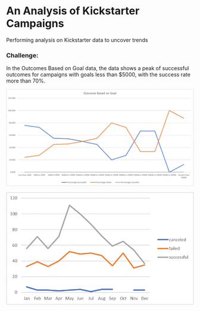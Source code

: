 # An Analysis of Kickstarter Campaigns
Performing analysis on Kickstarter data to uncover trends

### Challenge:

In the Outcomes Based on Goal data, the data shows a peak of successful outcomes for campaigns with goals less than $5000, with the success rate more than 70%. 

![Outcomes Based on Goal](https://github.com/loc-nt/kickstarter-analysis/blob/master/Module%201%20Challenge_Outcomes%20Based%20on%20Goal.png)

![Outcomes Based on Goal](https://github.com/loc-nt/kickstarter-analysis/blob/master/Module%201%20Challenge_Outcomes%20Based%20on%20Launch%20Date.png)
